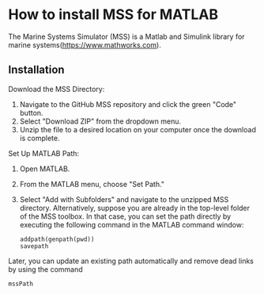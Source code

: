 # How to install MSS for MATLAB

The Marine Systems Simulator (MSS) is a Matlab and Simulink library for marine systems(https://www.mathworks.com).

 Installation
-
Download the MSS Directory:
1. Navigate to the GitHub MSS repository and click the green "Code" button.
2. Select "Download ZIP" from the dropdown menu.
3. Unzip the file to a desired location on your computer once the download is complete.

Set Up MATLAB Path:
1. Open MATLAB.
2. From the MATLAB menu, choose "Set Path."
3. Select "Add with Subfolders" and navigate to the unzipped MSS directory. Alternatively, suppose you are already in the top-level folder of the MSS toolbox. In that case, you can set the path directly by executing the following command in the MATLAB command window:

       addpath(genpath(pwd))
       savepath

Later, you can update an existing path automatically and remove dead links by using the command

    mssPath

